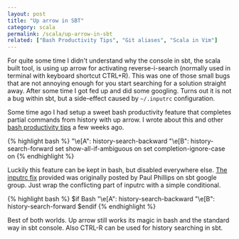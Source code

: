 ```yaml
---
layout: post
title: "Up arrow in SBT"
category: scala
permalink: /scala/up-arrow-in-sbt
related: ["Bash Productivity Tips", "Git aliases", "Scala in Vim"]
---
```


For quite some time I didn't understand why the console in sbt, the scala built tool, is using up arrow for activating reverse-i-search (normally used in terminal with keyboard shortcut CTRL+R). This was one of those small bugs that are not annoying enough for you start searching for a solution straight away. After some time I got fed up and did some googling. Turns out it is not a bug within sbt, but a side-effect caused by ``~/.inputrc`` configuration. 

Some time ago I had setup a sweet bash productivity feature that completes partial commands from history with up arrow. I wrote about this and other [bash productivity tips](https://lauris.github.io/bash-productivity-tips/) a few weeks ago.

{% highlight bash %}
"\e[A": history-search-backward
"\e[B": history-search-forward
set show-all-if-ambiguous on
set completion-ignore-case on
{% endhighlight %}

Luckily this feature can be kept in bash, but disabled everywhere else. [The inputrc fix](https://groups.google.com/forum/#!msg/simple-build-tool/ShikT6VAd_g/HynXhvZuNZ8J) provided was originally posted by Paul Phillips on sbt google group. Just wrap the conflicting part of inputrc with a simple conditional.

{% highlight bash %}
$if Bash
  "\e[A": history-search-backward
  "\e[B": history-search-forward
$endif
{% endhighlight %}

Best of both worlds. Up arrow still works its magic in bash and the standard way in sbt console. Also CTRL-R can be used for history searching in sbt. 
